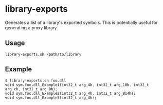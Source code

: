 # library-exports

Generates a list of a library's exported symbols. This is potentially useful
for generating a proxy library.

## Usage

```
library-exports.sh /path/to/library
```

## Example

```console
$ library-exports.sh foo.dll                   
void sym.foo.dll_Example1(int32_t arg_4h, int32_t arg_10h, int32_t arg_ch, int32_t arg_8h);
void sym.foo.dll_Example2(int32_t arg_4h, int32_t arg_814h);
void sym.foo.dll_Example3(int32_t arg_4h);
```
